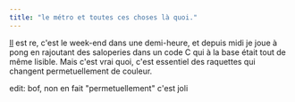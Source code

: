 ```yaml
---
title: "le métro et toutes ces choses là quoi."
---
```


[Il](http://lune.talath.net/~lunar/blog/) est re, c'est le week-end dans une
demi-heure, et depuis midi je joue à pong en rajoutant des saloperies dans un
code C qui à la base était tout de même lisible. Mais c'est vrai quoi, c'est
essentiel des raquettes qui changent permetuellement de couleur.

edit: bof, non en fait "permetuellement" c'est joli

